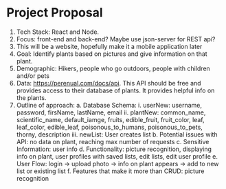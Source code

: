 # Project Proposal

1. Tech Stack: React and Node.
2. Focus: front-end and back-end? Maybe use json-server for REST api?
3. This will be a website, hopefully make it a mobile application later
4. Goal: Identify plants based on pictures and give information on that plant.
5. Demographic: Hikers, people who go outdoors, people with children and/or pets
6. Data: https://perenual.com/docs/api. This API should be free and provides access to their database of plants. It provides helpful info on the plants.
7. Outline of approach:
   a. Database Schema:
   i. userNew: username, password, firsName, lastName, email
   ii. plantNew: common_name, scientific_name, default_iamge, fruits, edible_fruit, fruit_color, leaf, leaf_color, edible_leaf, poisonous_to_humans, poisonous_to_pets, thorny, description
   iii. newList: User creates list
   b. Potential issues with API: no data on plant, reaching max number of requests
   c. Sensitive Information: user info
   d. Functionality: picture recognition, displaying info on plant, user profiles with saved lists, edit lists, edit user profile
   e. User Flow: login -> upload photo -> info on plant appears -> add to new list or existing list
   f. Features that make it more than CRUD: picture recognition
